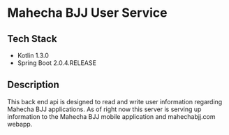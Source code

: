# Mahecha BJJ User Service

## Tech Stack
* Kotlin 1.3.0
* Spring Boot 2.0.4.RELEASE

## Description
This back end api is designed to read and write user information regarding Mahecha BJJ applications. As of right now this server is serving up information to the Mahecha BJJ mobile application and mahechabjj.com webapp.
